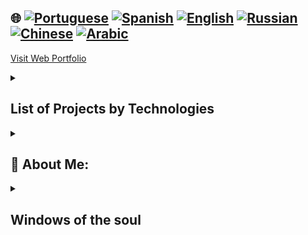## 🌐 [![Portuguese](https://img.shields.io/badge/Portuguese-green)](https://github.com/SamuelRocha91/samuelrocha91.github.io/blob/main/README.md) [![Spanish](https://img.shields.io/badge/Spanish-yellow)](https://github.com/SamuelRocha91/samuelrocha91.github.io/blob/main/README_es.md) [![English](https://img.shields.io/badge/English-blue)](https://github.com/SamuelRocha91/samuelrocha91.github.io/blob/main/README_en.md) [![Russian](https://img.shields.io/badge/Russian-lightgrey)](https://github.com/SamuelRocha91/samuelrocha91.github.io/blob/main/README_ru.md) [![Chinese](https://img.shields.io/badge/Chinese-red)](https://github.com/SamuelRocha91/samuelrocha91.github.io/blob/main/README_ch.md) [![Arabic](https://img.shields.io/badge/Arabic-orange)](https://github.com/SamuelRocha91/samuelrocha91.github.io/blob/main/README_ar.md)

<a href="https://samuelrocha91.github.io" target="_blank">Visit Web Portfolio</a>

<details>
<summary> <h2>List of Projects by Technologies</h2> </summary>

<summary><h2> 🎭️ React Projects </h2> </summary>

- 🎮 [Trivia](https://github.com/SamuelRocha91/trivia_game/blob/main/README_en.md)
- 🐣 [Pokedex](https://github.com/SamuelRocha91/pokedex/blob/main/README_en.md)
- 🏪 [FrontEnd Online Store](https://github.com/SamuelRocha91/project-frontend-online-store/blob/main/README_en.md)
- 👛 [Expense Organizer](https://github.com/SamuelRocha91/project-trybewallet/blob/main/README_en.md)

<summary><h2> 🪢️ Node Projects </h2> </summary>

- 🗡️ [Trybe Smith](https://github.com/SamuelRocha91/TrybeSmith/blob/main/README_en.md)
- 🪧 [Blogs Api](https://github.com/SamuelRocha91/BlogsApi/blob/main/README_en.md)
- 🐉 [Trybers and Dragons](https://github.com/SamuelRocha91/trybeAndDragons/blob/main/README_en.md)
- ⚽ [Typescript Football API](https://github.com/SamuelRocha91/trybeFutebolClube/blob/main/README_en.md)

<summary><h2> 👶️ Beginner Projects </h2> </summary>

- 🖥️ [Binary Converter](https://github.com/SamuelRocha91/Bin2Dec/blob/main/README_en.md)
- 🎨 [Pixels Art](https://github.com/SamuelRocha91/PixelsArt/blob/main/README_en.md)
- 📝 [Todo List](https://github.com/SamuelRocha91/TodoList/blob/main/README_en.md)
- 🧮 [Calculator](https://github.com/SamuelRocha91/calculator/blob/main/README_en.md)
- 🦖 [Meme Generator](https://github.com/SamuelRocha91/memeGenerator/blob/main/README_en.md)
- 🪐 [Star Wars Planets](https://github.com/SamuelRocha91/javascriptStarWarsPlanets/blob/main/README_en.md)

<summary><h2> 🔋️ Full-Stack Projects </h2> </summary>

### Delivery
  - 💎 [Delivery Backend](https://github.com/SamuelRocha91/delivery_back/blob/main/README_en.md) - Backend application in Rails for the delivery platform
  - 🛒 [Consumy Application](https://github.com/SamuelRocha91/consumy/blob/main/README_en.md) - Consumer application
  - 👨‍💼 [Seller Application](https://github.com/SamuelRocha91/seller_application/blob/main/README_en.md) - Seller application
  - 💲 [Paymenty API](https://github.com/SamuelRocha91/paymenty/blob/main/README_en.md) - Payment API

### Measurement API
  - 📏 [React Precision Application](https://github.com/SamuelRocha91/precisionReactApplication/blob/main/README_en.md) - Gas and water measurements registration interface
  - 🤖 [Node API](https://github.com/SamuelRocha91/apiMeasureWaterAndGas/blob/main/README_en.md) - Measurement and consumption registration API

<hr/>
<summary><h2> ☕️ Java Projects </h2> </summary>

- 🌾 [Java Agrix Project - Farm Management](https://github.com/SamuelRocha91/Agrix/blob/main/README_en.md)
- 🏛️ [Museum Locator](https://github.com/SamuelRocha91/localizadorDeMuseus/blob/main/README_en.md)
- 📃 [Progression Rules](https://github.com/SamuelRocha91/project_rule_of_progression/blob/main/README_en.md)
- 🗳️ [Voting System](https://github.com/SamuelRocha91/sistemaDeVotacao/blob/main/README_en.md)

<summary><h2> 📱️ Kotlin Projects </h2> </summary>

- 📜 [Virtual Menu](https://github.com/SamuelRocha91/kotlinVirtualMenu/blob/main/README_en.md)
- ☀️ [Weather App](https://github.com/SamuelRocha91/kotlinWeatherApp/blob/main/README_en.md)
- 💱 [Kotlin Exchange Rate](https://github.com/SamuelRocha91/kotlinExchangeRate/blob/main/README_en.md)
- 👤 [Social Login](https://github.com/SamuelRocha91/kotlinLoginSocial/blob/main/README_en.md)

<summary><h2> 🔴 Ruby Projects </h2> </summary>

- 📽️ [Rails Movie](https://github.com/SamuelRocha91/rails_movies_catalog/blob/main/README_en.md)
- 👩‍⚖️ [Odin Exercises](https://github.com/SamuelRocha91/ruby_exercises/blob/main/README_en.md)

<summary><h2> 🎲️ Databases </h2> </summary>

- 🚗 [Rental Car](https://github.com/SamuelRocha91/dbRentalCar/blob/main/README_en.md)

<summary><h2> 🐍️ Python Projects </h2> </summary>

- 7⃣️ [Algorithms](https://github.com/SamuelRocha91/Algorithms/blob/main/README_en.md)
- 🍲 [Restaurant Orders](https://github.com/SamuelRocha91/restaurantOrders/blob/main/README_en.md)
- ✍️ [Scripts](https://github.com/SamuelRocha91/scripts/blob/main/README_en.md)
- 🕵️‍♀️ [Trybe is not Google](https://github.com/SamuelRocha91/trybeIsNotGoogle/blob/main/README_en.md)

</details>

<details>
<summary><h2>🧑 About Me:</h2></summary>
<p>Samuel Rocha, Brazilian🇧🇷, from Salvador⚫🔴 and web developer.</p>


[![Full-Stack Web Development Course](https://img.shields.io/badge/-Certified_Web_Developer-blue?style=flat&logo=google-chrome&logoColor=white)](https://www.credential.net/ad5e0984-fa07-41b0-a50b-51cb25fd0010#gs.ffccza)
[![Certified Java Developer](https://img.shields.io/badge/-Certified_Java_Developer-red?style=flat&logo=java&logoColor=white)](https://www.credential.net/b0eedfe8-4280-4cc4-b832-49f1d9426664#gs.ffcj0a)
[![JavaScript Algorithms and Data Structures](https://img.shields.io/badge/-JavaScript_Algorithms_and_Data_Structures-yellow?style=flat&logo=javascript&logoColor=white)](https://www.freecodecamp.org/certification/Sam_sr91/javascript-algorithms-and-data-structures)
</details>


<details>
<summary><h2>Windows of the soul</h2></summary>

<div style="display: flex; justify-content: space-around; align-items: center; flex-wrap: wrap; gap: 20px; padding: 20px; background-color: #f0f0f0; border-radius: 10px;">
    <img src="./images/cityOfSalvador.jpg" alt="imagem da cidade de Salvador" style="width: 200px; height: auto; border-radius: 15px; box-shadow: 0 4px 8px rgba(0, 0, 0, 0.2);" />
    <img src="./images/umoverse.jpg" alt="imagem do cosmos" style="width: 200px; height: auto; border-radius: 15px; box-shadow: 0 4px 8px rgba(0, 0, 0, 0.2);" />
    <img src="./images/ecv.jpg" alt="ecvitoria" style="width: 200px; height: auto; border-radius: 15px; box-shadow: 0 4px 8px rgba(0, 0, 0, 0.2);" />
    <img src="./images/sea.jpg" alt="imagem do mar" style="width: 200px; height: auto; border-radius: 15px; box-shadow: 0 4px 8px rgba(0, 0, 0, 0.2);" />
</div>


</details>